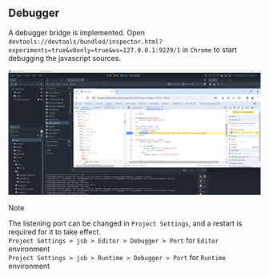 
## Debugger

A debugger bridge is implemented.
Open `devtools://devtools/bundled/inspector.html?experiments=true&v8only=true&ws=127.0.0.1:9229/1` in `Chrome` to start debugging the javascript sources.

![20240319122550.png](./assets/20240319122550.png)

> [!NOTE] 
> The listening port can be changed in `Project Settings`, and a restart is required for it to take effect.  
> `Project Settings > jsb > Editor > Debugger > Port` for `Editor` environment  
> `Project Settings > jsb > Runtime > Debugger > Port` for `Runtime` environment  


